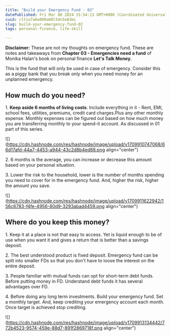 ```yaml
---
title: "Build your Emergency Fund - 02"
datePublished: Fri Mar 08 2024 15:54:13 GMT+0000 (Coordinated Universal Time)
cuid: cltiu7a6w000a08l5dn5e83mi
slug: build-your-emergency-fund-02
tags: personal-finance, life-skill

---
```


**Disclaimer:** These are not my thoughts on emergency fund. These are notes and takeaways from **Chapter 03 - Emergencies need a fund** of Monika Halan's book on personal finance **Let's Talk Money.**

This is the fund that will only be used in case of emergency. Consider this as a piggy bank that you break only when you need money for an unplanned emergency.

## How much do you need?

1\. **Keep aside 6 months of living costs**. Include everything in it - Rent, EMI, school fees, utilities, premiums, credit card charges.Plus any other monthly expense. Monthly expenses can be figured out based on how much money you are transferring monthly to your spend-it account. As discussed in 01 part of this series.

![](https://cdn.hashnode.com/res/hashnode/image/upload/v1709910747068/66d17afd-44a7-4453-a944-43c2d8b4ed88.png align="center")

2\. 6 months is the average, you can increase or decrease this amount based on your personal situation.

3\. Lower the risk to the household, lower is the number of months spending you need to cover for in the emergency fund. And, higher the risk, higher the amount you save.

![](https://cdn.hashnode.com/res/hashnode/image/upload/v1709911622942/156c6783-f4fe-4956-80d9-3293abad4459.png align="center")

## **Where do you keep this money?**

1\. Keep it at a place is not that easy to access. Yet is liquid enough to be of use when you want it and gives a return that is better than a savings deposit.

2\. The best understood product is fixed deposit. Emergency fund can be split into smaller FDs so that you don't have to loose the interest on the entire deposit.

3\. People familiar with mutual funds can opt for short-term debt funds. Before putting money in FD. Understand debt funds it has several advantages over FD.

4\. Before doing any long term investments. Build your emergency fund. Set a monthly target. And, keep crediting your emergency account each month. Once target is achieved stop crediting.

![](https://cdn.hashnode.com/res/hashnode/image/upload/v1709913134442/772b4523-9574-459e-88d7-891f2869718f.png align="center")